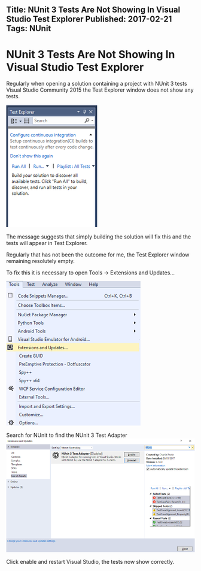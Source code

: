 ﻿Title: NUnit 3 Tests Are Not Showing In Visual Studio Test Explorer
Published: 2017-02-21
Tags: NUnit
---

# NUnit 3 Tests Are Not Showing In Visual Studio Test Explorer

Regularly when opening a solution containing a project with NUnit 3 tests Visual Studio Community 2015 the Test Explorer window does not show any tests.
<div class="row">
<div class="col-xs-12 col-md-4">

![](../assets/Images/Empty%20Test%20Explorer.png) 

</div>
<div class="col-xs-12 col-md-8">
The message suggests that simply building the solution will fix this and the tests will appear in Test Explorer.

Regularly that has not been the outcome for me, the Test Explorer window remaining resolutely empty.
</div>
</div>


<div class="row">
<div class="col-xs-12 col-md-8">
To fix this it is necessary to open Tools -> Extensions and Updates...
</div>
<div class="col-xs-12 col-md-4">

![](../assets/Images/Tools%20Extensions%20and%20Updates%20Menu.png)

</div>
</div>

Search for NUnit to find the NUnit 3 Test Adapter
![](../assets/Images/Tools%20Extensions%20and%20Updates.png) 

Click enable and restart Visual Studio, the tests now show correctly.
